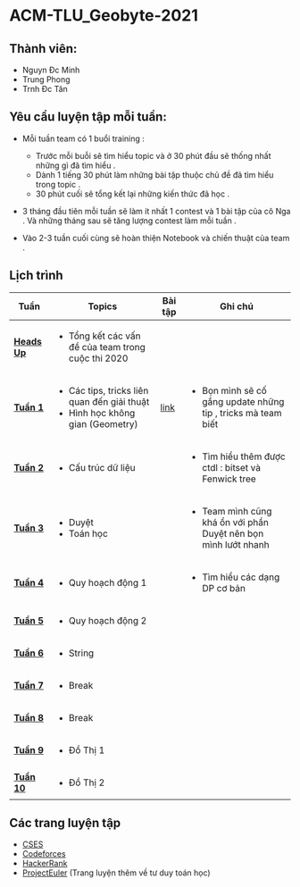 # ACM-TLU_Geobyte-2021
## Thành viên:
- Nguyn Đc Minh
- Trung Phong
- Trnh Đc Tân

## Yêu cầu luyện tập mỗi tuần:
- Mỗi tuần team có 1 buổi training : </br>

    * Trước mỗi buỗi sẽ tìm hiểu topic và ở 30 phút đầu sẽ thống nhất những gì đã tìm hiểu .  
    * Dành 1 tiếng 30 phút làm những bài tập thuộc chủ đề đã tìm hiểu trong topic .
    * 30 phút cuối sẽ tổng kết lại những kiến thức đã học .
- 3 tháng đầu tiên mỗi tuần sẽ làm ít nhất 1 contest và 1 bài tập của cô Nga  . Và những tháng sau sẽ tăng lượng contest làm mỗi tuần .
- Vào 2-3 tuần cuối cùng sẽ hoàn thiện Notebook và chiến thuật của team .
## Lịch trình
|Tuần|Topics| Bài tập |Ghi chú|
| --- | --- |  ---|  --- |
|[**Heads Up**](https://github.com/Drake1st/ACM-OLP-2021-TLU)| <ul><li>Tổng kết các vấn đề của team trong cuộc thi 2020 </li> |||
|[**Tuần 1**](https://github.com/M1st-tlu/ACM-2021-TLU_Geobyte/tree/main/Tu%E1%BA%A7n%201)|<ul><li> Các tips, tricks liên quan đến giải thuật</li><li> Hình học không gian (Geometry) </li> |[link](https://github.com/M1st-tlu/ACM-2021-TLU_Geobyte/tree/main/Tu%E1%BA%A7n%201/B%C3%A0i%20t%E1%BA%ADp)|<ul><li> Bọn mình sẽ cố gắng update những tip , tricks mà team biết </li>|
|[**Tuần 2**](https://github.com/M1st-tlu/ACM-2021-TLU_Geobyte/tree/main/Tu%E1%BA%A7n%202)|<ul><li> Cấu trúc dữ liệu</li>||<ul><li> Tìm hiểu thêm được ctdl : bitset và Fenwick tree </li>|
|[**Tuần 3**](https://github.com/M1st-tlu/ACM-2021-TLU_Geobyte/tree/main/Tu%E1%BA%A7n%203)|<ul><li> Duyệt</li><li>Toán học ||<ul><li> Team mình cũng khá ổn với phần Duyệt nên bọn mình lướt nhanh </li>|
|[**Tuần 4**](https://github.com/M1st-tlu/ACM-2021-TLU_Geobyte/tree/main/Tu%E1%BA%A7n%204)|<ul><li> Quy hoạch động 1</li>||<ul><li> Tìm hiểu các dạng DP cơ bản|
|[**Tuần 5**](https://github.com/M1st-tlu/ACM-2021-TLU_Geobyte/tree/main/Tu%E1%BA%A7n%205)|<ul><li> Quy hoạch động 2</li>|||
|[**Tuần 6**](https://github.com/M1st-tlu/ACM-2021-TLU_Geobyte/tree/main/Tu%E1%BA%A7n%206)|<ul><li> String</li>|||
|[**Tuần 7**](https://github.com/M1st-tlu/ACM-2021-TLU_Geobyte/tree/main/Tu%E1%BA%A7n%207)|<ul><li> Break </li>|||
|[**Tuần 8**](https://github.com/M1st-tlu/ACM-2021-TLU_Geobyte/tree/main/Tu%E1%BA%A7n%208)|<ul><li> Break</li>|||
|[**Tuần 9**](https://github.com/M1st-tlu/ACM-2021-TLU_Geobyte/tree/main/Tu%E1%BA%A7n%209)|<ul><li> Đồ Thị 1</li>|||
|[**Tuần 10**](https://github.com/Drake1st/ACM-OLP-2021-TLU)|<ul><li> Đồ Thị 2</li>|||


## Các trang luyện tập
   - [CSES](https://cses.fi/problemset/)
   - [Codeforces](https://codeforces.com/)
   - [HackerRank](https://www.hackerrank.com/)
   - [ProjectEuler](https://projecteuler.net/) (Trang luyện thêm về tư duy toán học)

